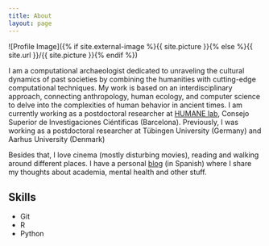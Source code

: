 ```yaml
---
title: About
layout: page
---
```

![Profile Image]({% if site.external-image %}{{ site.picture }}{% else %}{{ site.url }}/{{ site.picture }}{% endif %})

<p>I am a computational archaeologist dedicated to unraveling the cultural dynamics of past societies by combining the humanities with cutting-edge computational techniques. My work is based on an interdisciplinary approach, connecting anthropology, human ecology, and computer science to delve into the complexities of human behavior in ancient times. I am currently working as a postdoctoral researcher at <a href="https://aihub.csic.es/producto/humane-human-ecology-and-achaeology/">HUMANE lab</a>, Consejo Superior de Investigaciones Ciéntificas (Barcelona). Previously, I was working as a postdoctoral researcher at Tübingen University (Germany) and Aarhus University (Denmark) </p>

<p> Besides that, I love cinema (mostly disturbing movies), reading and walking around different places. I have a personal <a href="https://mcotsar.medium.com/">blog</a> (in Spanish) where I share my thoughts about academia, mental health and other stuff. </p>


<h2>Skills</h2>

<ul class="skill-list">
	<!-- <li>HTML - Jade - Haml - Erb</li>
	<li>Responsive (Mobile First)</li>
	<li>CSS (Stylus, Sass, Less)</li>
	<li>Css Frameworks (Bootstrap, Foundation)</li>
	<li>Javascript (Design Patterns, Tests)</li>
	<li>AngularJS - ReactJS</li>
	<li>Grunt - Gulp - Yeoman</li> -->
	<li>Git</li>
	<li>R </li>
	<li>Python</li>
	<!--<li>MySQL - MongoDB</li>
	<li>Scrum and Kanban</li>
	<li>TDD e Continuous Integration</li> -->
</ul>

<!-- <h2>Projects</h2>

<ul>
	<li><a href="https://github.com/">Mcotsar</a></li>
</ul>
-->
